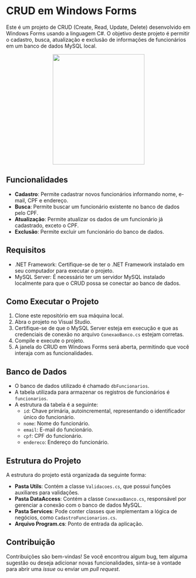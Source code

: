 # CRUD em Windows Forms

Este é um projeto de CRUD (Create, Read, Update, Delete) desenvolvido em Windows Forms usando a linguagem C#. O objetivo deste projeto é permitir o cadastro, busca, atualização e exclusão de informações de funcionários em um banco de dados MySQL local.

<p align="center">
  <img src="https://camo.githubusercontent.com/8a0fd75d44546539fbf2a608ae3f608055e0122c8f03b27439c7ab4ceca23629/68747470733a2f2f6d69722d73332d63646e2d63662e626568616e63652e6e65742f70726f6a6563745f6d6f64756c65732f6d61785f313230302f36323263613035323037313736312e353930333465373461626233362e676966" width="250" height="300">
</p>

## Funcionalidades

- **Cadastro**: Permite cadastrar novos funcionários informando nome, e-mail, CPF e endereço.
- **Busca**: Permite buscar um funcionário existente no banco de dados pelo CPF.
- **Atualização**: Permite atualizar os dados de um funcionário já cadastrado, exceto o CPF.
- **Exclusão**: Permite excluir um funcionário do banco de dados.

## Requisitos

- .NET Framework: Certifique-se de ter o .NET Framework instalado em seu computador para executar o projeto.
- MySQL Server: É necessário ter um servidor MySQL instalado localmente para que o CRUD possa se conectar ao banco de dados.

## Como Executar o Projeto

1. Clone este repositório em sua máquina local.
2. Abra o projeto no Visual Studio.
3. Certifique-se de que o MySQL Server esteja em execução e que as credenciais de conexão no arquivo `ConexaoBanco.cs` estejam corretas.
4. Compile e execute o projeto.
5. A janela do CRUD em Windows Forms será aberta, permitindo que você interaja com as funcionalidades.

## Banco de Dados

- O banco de dados utilizado é chamado `dbFuncionarios`.
- A tabela utilizada para armazenar os registros de funcionários é `funcionarios`.
- A estrutura da tabela é a seguinte:
  - `id`: Chave primária, autoincremental, representando o identificador único do funcionário.
  - `nome`: Nome do funcionário.
  - `email`: E-mail do funcionário.
  - `cpf`: CPF do funcionário.
  - `endereco`: Endereço do funcionário.

## Estrutura do Projeto

A estrutura do projeto está organizada da seguinte forma:

- **Pasta Utils**: Contém a classe `Validacoes.cs`, que possui funções auxiliares para validações.
- **Pasta DataAccess**: Contém a classe `ConexaoBanco.cs`, responsável por gerenciar a conexão com o banco de dados MySQL.
- **Pasta Services**: Pode conter classes que implementam a lógica de negócios, como `CadastroFuncionarios.cs`.
- **Arquivo Program.cs**: Ponto de entrada da aplicação.

## Contribuição

Contribuições são bem-vindas! Se você encontrou algum bug, tem alguma sugestão ou deseja adicionar novas funcionalidades, sinta-se à vontade para abrir uma *issue* ou enviar um *pull request*.



